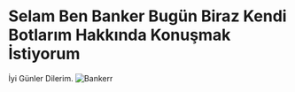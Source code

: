 # Selam Ben Banker Bugün Biraz Kendi Botlarım Hakkında Konuşmak İstiyorum
İyi Günler Dilerim.
<img src="https://komarev.com/ghpvc/?username=Bankerr&label=Ziyaretçi%20Sayısı&color=552b75" alt="Bankerr" />
